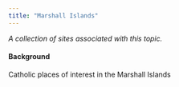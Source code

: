 ```yaml
---
title: "Marshall Islands"
---
```



*A collection of sites associated with this topic.*

#### Background

Catholic places of interest in the Marshall Islands


